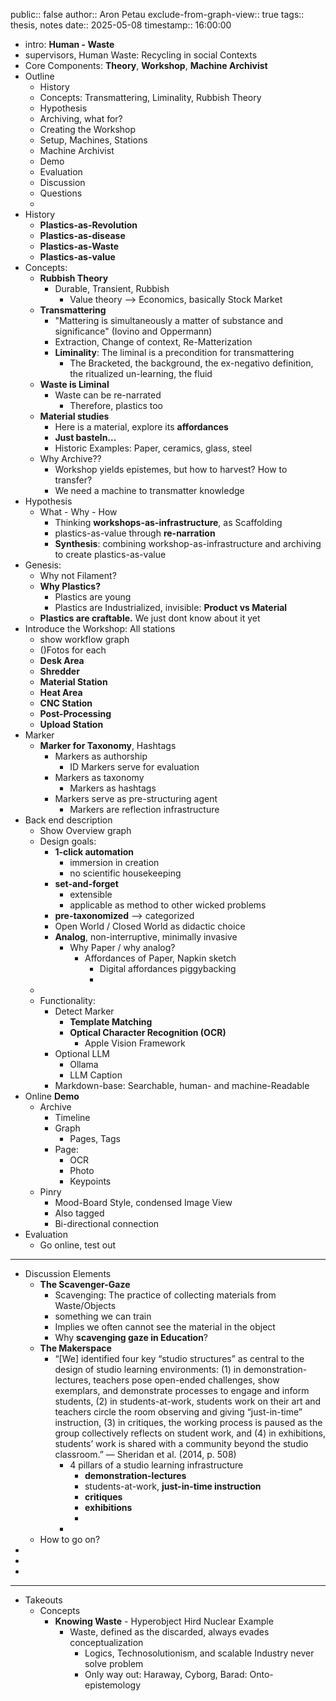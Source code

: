 public:: false
author:: Aron Petau
exclude-from-graph-view:: true
tags:: thesis, notes
date:: 2025-05-08
timestamp:: 16:00:00

- intro: **Human - Waste**
- supervisors, Human Waste: Recycling in social Contexts
- Core Components: **Theory**, **Workshop**, **Machine Archivist**
- Outline
	- History
	- Concepts: Transmattering, Liminality, Rubbish Theory
	- Hypothesis
	- Archiving, what for?
	- Creating the Workshop
	- Setup, Machines, Stations
	- Machine Archivist
	- Demo
	- Evaluation
	- Discussion
	- Questions
	-
- History
	- **Plastics-as-Revolution**
	- **Plastics-as-disease**
	- **Plastics-as-Waste**
	- **Plastics-as-value**
- Concepts:
	- **Rubbish Theory**
		- Durable, Transient, Rubbish
			- Value theory --> Economics, basically Stock Market
	- **Transmattering**
		- "Mattering is simultaneously a matter of substance and
		  significance" (Iovino and Oppermann)
		- Extraction, Change of context, Re-Matterization
		- **Liminality**: The liminal is a precondition for transmattering
			- The Bracketed, the background, the ex-negativo definition, the ritualized un-learning, the fluid
	- **Waste is Liminal**
		- Waste can be re-narrated
			- Therefore, plastics too
	- **Material studies**
		- Here is a material, explore its **affordances**
		- **Just basteln...**
		- Historic Examples: Paper, ceramics, glass, steel
	- Why Archive??
		- Workshop yields epistemes, but how to harvest? How to transfer?
		- We need a machine to transmatter knowledge
- Hypothesis
	- What - Why - How
		- Thinking **workshops-as-infrastructure**, as Scaffolding
		- plastics-as-value through **re-narration**
		- **Synthesis**: combining workshop-as-infrastructure and archiving to create plastics-as-value
- Genesis:
	- Why not Filament?
	- **Why Plastics?**
		- Plastics are young
		- Plastics are Industrialized, invisible: **Product vs Material**
	- **Plastics are craftable.** We just dont know about it yet
- Introduce the Workshop: All stations
	- show workflow graph
	- ()Fotos for each
	- **Desk Area**
	- **Shredder**
	- **Material Station**
	- **Heat Area**
	- **CNC Station**
	- **Post-Processing**
	- **Upload Station**
- Marker
	- **Marker for Taxonomy**, Hashtags
		- Markers as authorship
			- ID Markers serve for evaluation
		- Markers as taxonomy
			- Markers as hashtags
		- Markers serve as pre-structuring agent
			- Markers are reflection infrastructure
- Back end description
	- Show Overview graph
	- Design goals:
		- **1-click automation**
			- immersion in creation
			- no scientific housekeeping
		- **set-and-forget**
			- extensible
			- applicable as method to other wicked problems
		- **pre-taxonomized** --> categorized
		- Open World / Closed World as didactic choice
		- **Analog**, non-interruptive, minimally invasive
			- Why Paper / why analog?
				- Affordances of Paper, Napkin sketch
					- Digital affordances piggybacking
					-
	-
	- Functionality:
		- Detect Marker
			- **Template Matching**
			- **Optical Character Recognition (OCR)**
				- Apple Vision Framework
		- Optional LLM
			- Ollama
			- LLM Caption
		- Markdown-base: Searchable, human- and machine-Readable
- Online **Demo**
	- Archive
		- Timeline
		- Graph
			- Pages, Tags
		- Page:
			- OCR
			- Photo
			- Keypoints
	- Pinry
		- Mood-Board Style, condensed Image View
		- Also tagged
		- Bi-directional connection
- Evaluation
	- Go online, test out
- ---
- Discussion Elements
	- **The Scavenger-Gaze**
		- Scavenging: The practice of collecting materials from Waste/Objects
		- something we can train
		- Implies we often cannot see the material in the object
		- Why **scavenging gaze in Education**?
	- **The Makerspace**
		- “[We] identified four key “studio structures” as central to the design of studio learning
		  environments: (1) in demonstration-lectures, teachers pose open-ended challenges,
		  show exemplars, and demonstrate processes to engage and inform students, (2) in
		  students-at-work, students work on their art and teachers circle the room observing and
		  giving “just-in-time” instruction, (3) in critiques, the working process is paused as the
		  group collectively reflects on student work, and (4) in exhibitions, students’ work is
		  shared with a community beyond the studio classroom.”
		  — Sheridan et al. (2014, p. 508)
			- 4 pillars of a studio learning infrastructure
				- **demonstration-lectures**
				- students-at-work, **just-in-time instruction**
				- **critiques**
				- **exhibitions**
				-
			-
	- How to go on?
-
-
-
- ---
- Takeouts
	- Concepts
		- **Knowing Waste** - Hyperobject Hird Nuclear Example
			- Waste, defined as the discarded, always evades conceptualization
				- Logics, Technosolutionism, and scalable Industry never solve problem
				- Only way out: Haraway, Cyborg, Barad: Onto-epistemology